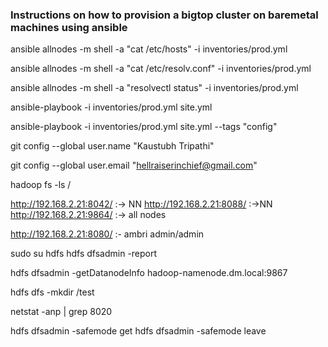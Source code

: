 ### Instructions on how to provision a bigtop cluster on baremetal machines using ansible

ansible allnodes -m shell -a "cat /etc/hosts" -i inventories/prod.yml

ansible allnodes -m shell -a "cat /etc/resolv.conf" -i inventories/prod.yml

ansible allnodes -m shell -a "resolvectl status" -i inventories/prod.yml

ansible-playbook -i inventories/prod.yml site.yml

ansible-playbook -i inventories/prod.yml site.yml --tags "config"



git config --global user.name "Kaustubh Tripathi"

git config --global user.email "hellraiserinchief@gmail.com"


hadoop fs -ls /

http://192.168.2.21:8042/ :-> NN
http://192.168.2.21:8088/  :->NN
http://192.168.2.21:9864/  :-> all nodes

http://192.168.2.21:8080/ :- ambri admin/admin

sudo su hdfs
hdfs dfsadmin -report

hdfs dfsadmin -getDatanodeInfo hadoop-namenode.dm.local:9867

hdfs dfs -mkdir /test


netstat -anp | grep 8020

 hdfs dfsadmin -safemode get
hdfs dfsadmin -safemode leave